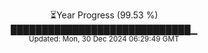 <p align="center">
⏳Year Progress (99.53 %) <br>
█████████████████████████████▁ <br>
<sub>Updated: Mon, 30 Dec 2024 06:29:49 GMT</sub>
</p>

